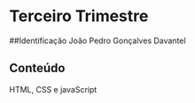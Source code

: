 # Terceiro Trimestre

##Identificação
João Pedro Gonçalves Davantel

## Conteúdo 
HTML, CSS e javaScript
